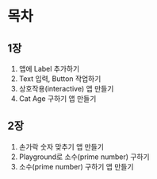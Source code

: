 목차
=======
##  1장
1. 앱에 Label 추가하기 
2. Text 입력, Button 작업하기 
3. 상호작용(interactive) 앱 만들기
4. Cat Age 구하기 앱 만들기  
 

## 2장
1. 손가락 숫자 맞추기 앱 만들기
2. Playground로 소수(prime number) 구하기
3. 소수(prime number) 구하기 앱 만들기


